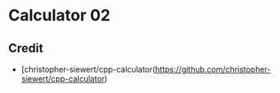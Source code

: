 Calculator 02
=============


Credit
------


* [christopher-siewert/cpp-calculator(https://github.com/christopher-siewert/cpp-calculator)